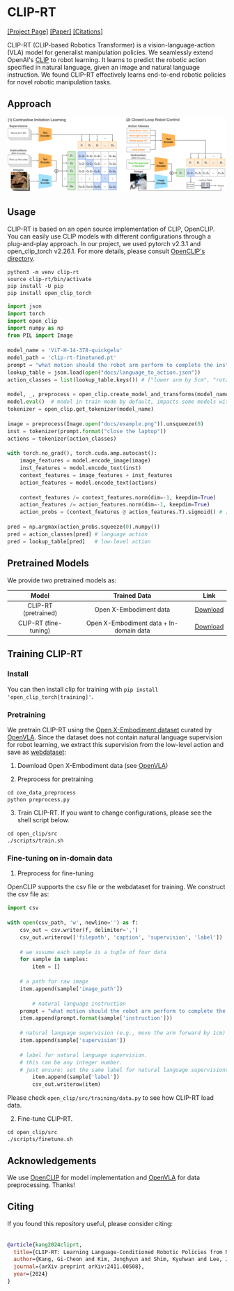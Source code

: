 # CLIP-RT

[[Project Page]](https://clip-rt.github.io) [[Paper]](https://arxiv.org/abs/2411.00508) [[Citations]](#citing)

CLIP-RT (CLIP-based Robotics Transformer) is a vision-language-action (VLA) model for generalist manipulation policies. We seamlessly extend OpenAI's [CLIP](https://arxiv.org/abs/2103.00020) to robot learning. It learns to predict the robotic action specified in natural language, given an image and natural language instruction. We found CLIP-RT effectively learns end-to-end robotic policies for novel robotic manipulation tasks.


## Approach

![CLIP-RT](CLIP-RT.png)   


## Usage

CLIP-RT is based on an open source implementation of CLIP, OpenCLIP. You can easily use CLIP models with different configurations through a plug-and-play approach. In our project, we used pytorch v2.3.1 and open_clip_torch v2.26.1. For more details, please consult [OpenCLIP's directory](https://github.com/mlfoundations/open_clip).

```
python3 -m venv clip-rt
source clip-rt/bin/activate
pip install -U pip
pip install open_clip_torch
```


```python
import json
import torch
import open_clip
import numpy as np
from PIL import Image

model_name = 'ViT-H-14-378-quickgelu'
model_path = 'clip-rt-finetuned.pt'
prompt = "what motion should the robot arm perform to complete the instruction '{}'?"
lookup_table = json.load(open("docs/language_to_action.json"))
action_classes = list(lookup_table.keys()) # ["lower arm by 5cm", "rotate the gripper..."]

model, _, preprocess = open_clip.create_model_and_transforms(model_name=model_name, pretrained=model_path)
model.eval()  # model in train mode by default, impacts some models with BatchNorm or stochastic depth active
tokenizer = open_clip.get_tokenizer(model_name)

image = preprocess(Image.open("docs/example.png")).unsqueeze(0)
inst = tokenizer(prompt.format("close the laptop"))
actions = tokenizer(action_classes)

with torch.no_grad(), torch.cuda.amp.autocast():
    image_features = model.encode_image(image)
    inst_features = model.encode_text(inst)
    context_features = image_features + inst_features
    action_features = model.encode_text(actions)

    context_features /= context_features.norm(dim=-1, keepdim=True)
    action_features /= action_features.norm(dim=-1, keepdim=True)
    action_probs = (context_features @ action_features.T).sigmoid() # [.92, .01, ...]

pred = np.argmax(action_probs.squeeze(0).numpy())
pred = action_classes[pred] # language action
pred = lookup_table[pred]   # low-level action 
```


## Pretrained Models

We provide two pretrained models as:

| Model | Trained Data | Link |
|:-------:|:---------:|:------:|
|CLIP-RT (pretrained) | Open X-Embodiment data |[Download](https://www.dropbox.com/scl/fi/o08en4ht05r7y4cyj69jd/clip-rt-oxe-pretrained.pt?rlkey=gl7cu9xayctdwmjfn3w3zupjw&st=kg2iexj2&dl=0)|
|CLIP-RT (fine-tuning)| Open X-Embodiment data + In-domain data | [Download](https://www.dropbox.com/scl/fi/kqfagde5xskn90cj1s5jy/clip-rt-finetuned.pt?rlkey=hmy2fvzks1wd0ihc4156yszra&st=aa8np5lx&dl=0)|



## Training CLIP-RT

### Install

You can then install clip for training with `pip install 'open_clip_torch[training]'`.

### Pretraining

We pretrain CLIP-RT using the [Open X-Embodiment dataset](https://robotics-transformer-x.github.io) curated by [OpenVLA](https://github.com/openvla/openvla). Since the dataset does not contain natural language supervision for robot learning, we extract this supervision from the low-level action and save as [webdataset](https://github.com/webdataset/webdataset): 

1. Download Open X-Embodiment data (see [OpenVLA](https://github.com/openvla/openvla))

2. Preprocess for pretraining
```
cd oxe_data_preprocess
python preprocess.py
```  

3. Train CLIP-RT. If you want to change configurations, please see the shell script below.
```
cd open_clip/src
./scripts/train.sh
```


### Fine-tuning on in-domain data


1. Preprocess for fine-tuning

OpenCLIP supports the csv file or the webdataset for training. We construct the csv file as:
```python
import csv

with open(csv_path, 'w', newline='') as f:
    csv_out = csv.writer(f, delimiter=',')
    csv_out.writerow(['filepath', 'caption', 'supervision', 'label'])

    # we assume each sample is a tuple of four data
    for sample in samples:
        item = []

	# a path for raw image 
	item.append(sample['image_path'])

        # natural language instruction
	prompt = "what motion should the robot arm perform to complete the instruction '{}'?" 
	item.append(prompt.format(sample['instruction']))
		
	# natural language supervision (e.g., move the arm forward by 1cm)
	item.append(sample['supervision'])

	# label for natural language supervision.
	# this can be any integer number.
	# just ensure: set the same label for natural language supervisions that share the same low-level action 
        item.append(sample['label'])
        csv_out.writerow(item)
```

Please check `open_clip/src/training/data.py` to see how CLIP-RT load data. 


2. Fine-tune CLIP-RT.
```
cd open_clip/src
./scripts/finetune.sh
```

## Acknowledgements

We use [OpenCLIP](https://github.com/mlfoundations/open_clip) for model implementation and [OpenVLA](https://github.com/openvla/openvla) for data preprocessing. Thanks!  



## Citing

If you found this repository useful, please consider citing:
```bibtex

@article{kang2024cliprt,
  title={CLIP-RT: Learning Language-Conditioned Robotic Policies from Natural Language Supervision},
  author={Kang, Gi-Cheon and Kim, Junghyun and Shim, Kyuhwan and Lee, Jun Ki and Zhang, Byoung-Tak},
  journal={arXiv preprint arXiv:2411.00508},
  year={2024}
}
```
